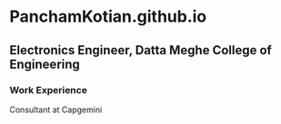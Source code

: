 # PanchamKotian.github.io

## Electronics Engineer, Datta Meghe College of Engineering

### Work Experience
Consultant at Capgemini

